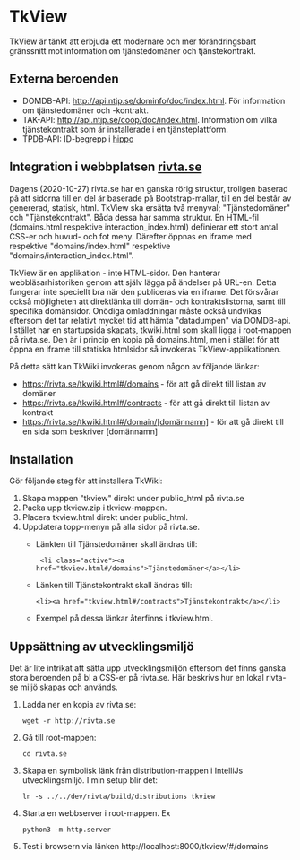 # TkView
TkView är tänkt att erbjuda ett modernare och mer förändringsbart gränssnitt mot information om tjänstedomäner och tjänstekontrakt. 

## Externa beroenden
* DOMDB-API: http://api.ntjp.se/dominfo/doc/index.html. För information om tjänstedomäner och -kontrakt.
* TAK-API: http://api.ntjp.se/coop/doc/index.html. Information om vilka tjänstekontrakt som är installerade i en tjänsteplattform.
* TPDB-API: ID-begrepp i [hippo](https://integrationer.tjansteplattform.se)

## Integration i webbplatsen [rivta.se](https://rivta.se)
Dagens (2020-10-27) rivta.se har en ganska rörig struktur, troligen baserad på att sidorna till en del är baserade på Bootstrap-mallar, till en del består av genererad, statisk, html. TkView ska ersätta två menyval; "Tjänstedomäner" och "Tjänstekontrakt". Båda dessa har samma struktur. En HTML-fil (domains.html respektive interaction_index.html) definierar ett stort antal CSS-er och huvud- och fot meny. Därefter öppnas en iframe med respektive "domains/index.html" respektive "domains/interaction_index.html". 

TkView är en applikation - inte HTML-sidor. Den hanterar webbläsarhistoriken genom att själv lägga på ändelser på URL-en. Detta fungerar inte speciellt bra när den publiceras via en iframe. Det försvårar också möjligheten att direktlänka till domän- och kontraktslistorna, samt till specifika domänsidor. Onödiga omladdningar måste också undvikas eftersom det tar relativt mycket tid att hämta "datadumpen" via DOMDB-api. 
I stället har en startupsida skapats, tkwiki.html som skall ligga i root-mappen på rivta.se. Den är i princip en kopia på domains.html, men i stället för att öppna en iframe till statiska htmlsidor så invokeras TkView-applikationen.

På detta sätt kan TkWiki invokeras genom någon av följande länkar:
* https://rivta.se/tkwiki.html#/domains - för att gå direkt till listan av domäner
* https://rivta.se/tkwiki.html#/contracts - för att gå direkt till listan av kontrakt
* https://rivta.se/tkwiki.html#/domain/[domännamn] - för att gå direkt till en sida som beskriver [domännamn] 

## Installation
Gör följande steg för att installera TkWiki:
1. Skapa mappen "tkview" direkt under public_html på rivta.se
1. Packa upp tkview.zip i tkview-mappen.
1. Placera tkview.html direkt under public_html. 
1. Uppdatera topp-menyn på alla sidor på rivta.se. 
    * Länkten till Tjänstedomäner skall ändras till:
    
        ` <li class="active"><a href="tkview.html#/domains">Tjänstedomäner</a></li>`
    * Länken till Tjänstekontrakt skall ändras till:
    
        `<li><a href="tkview.html#/contracts">Tjänstekontrakt</a></li>`

    * Exempel på dessa länkar återfinns i tkview.html. 
    
## Uppsättning av utvecklingsmiljö
Det är lite intrikat att sätta upp utvecklingsmiljön eftersom det finns ganska stora beroenden på bl a CSS-er på rivta.se. Här beskrivs hur en lokal rivta-se miljö skapas och används. 

1. Ladda ner en kopia av rivta.se:

    `wget -r http://rivta.se`
1. Gå till root-mappen:

    `cd rivta.se`
1. Skapa en symbolisk länk från distribution-mappen i IntelliJs utvecklingsmiljö. I min setup blir det:

    `ln -s ../../dev/rivta/build/distributions tkview`

1. Starta en webbserver i root-mappen. Ex 

    ```
    python3 -m http.server 
   ```
1. Test i browsern via länken http://localhost:8000/tkview/#/domains
